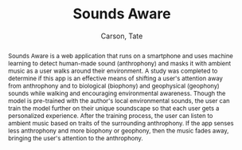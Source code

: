 ---
title: "Sounds Aware"
abstract: "Sounds Aware is a web application that runs on a smartphone and uses machine learning to detect human-made sound (anthrophony) and masks it with ambient music as a user walks around their environment. A study was completed to determine if this app is an effective means of shifting a user's attention away from anthrophony and to biological (biophony) and geophysical (geophony) sounds while walking and encouraging environmental awareness. Though the model is pre-trained with the author's local environmental sounds, the user can train the model further on their unique soundscape so that each user gets a personalized experience. After the training process, the user can listen to ambient music based on traits of the surrounding anthrophony. If the app senses less anthrophony and more biophony or geophony, then the music fades away, bringing the user's attention to the anthrophony."
address: "Trondheim"
booktitle: "Proceedings of the International Web Audio Conference 2019"
editor: "Xambó, Anna and Martín, Sara R. and Roma, Gerard"
month: "December"
publisher: "NTNU"
series: "WAC'19"
pages: ""
ID: "13"
author: "Carson, Tate"
webAuthor: "Tate Carson"
track: "Demo"
year: "2019"
tags: year2019
media: ""
pdflink: "/_data/papers/pdf/2019/2019_13.pdf"
ISSN: "2663-5844"
---